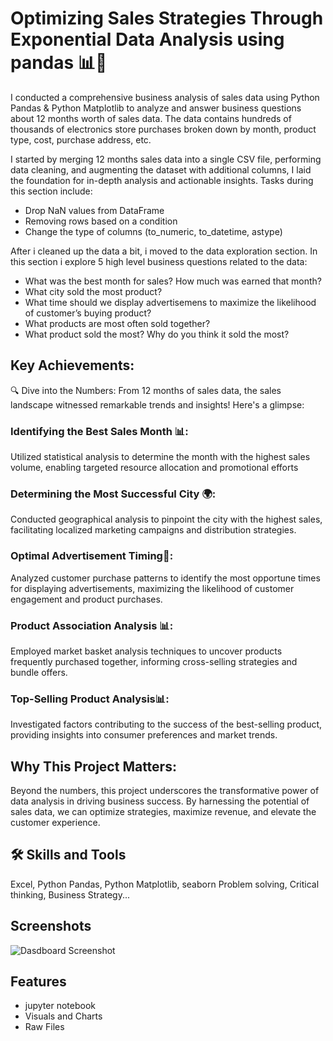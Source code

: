 
#  Optimizing Sales Strategies Through Exponential Data Analysis using pandas 📊💼




 I conducted a comprehensive business analysis of sales data using  Python Pandas & Python Matplotlib to analyze and answer business questions about 12 months worth of sales data. The data contains hundreds of thousands of electronics store purchases broken down by month, product type, cost, purchase address, etc. 

I started by merging 12 months sales data into a single CSV file, performing data cleaning, and augmenting the dataset with additional columns, I laid the foundation for in-depth analysis and actionable insights.  Tasks during this section include:
- Drop NaN values from DataFrame
- Removing rows based on a condition
- Change the type of columns (to_numeric, to_datetime, astype)

After i cleaned up the data a bit, i moved to the data exploration section. In this section i explore 5 high level business questions related to the data:
- What was the best month for sales? How much was earned that month?
- What city sold the most product?
- What time should we display advertisemens to maximize the likelihood of customer’s buying product?
- What products are most often sold together?
- What product sold the most? Why do you think it sold the most?


## Key Achievements:

🔍 Dive into the Numbers: From 12 months of sales data, the sales landscape witnessed remarkable trends and insights! Here's a glimpse:

### Identifying the Best Sales Month 📊: 
Utilized statistical analysis to determine the month with the highest sales volume, enabling targeted resource allocation and promotional efforts

### Determining the Most Successful City 🌍:
 Conducted geographical analysis to pinpoint the city with the highest sales, facilitating localized marketing campaigns and distribution strategies.

### Optimal Advertisement Timing🌟:
   Analyzed customer purchase patterns to identify the most opportune times for displaying advertisements, maximizing the likelihood of customer engagement and product purchases.

### Product Association Analysis 📊: 
Employed market basket analysis techniques to uncover products frequently purchased together, informing cross-selling strategies and bundle offers.


 ### Top-Selling Product Analysis📊: 
Investigated factors contributing to the success of the best-selling product, providing insights into consumer preferences and market trends.

## Why This Project Matters: 
Beyond the numbers, this project underscores the transformative power of data analysis in driving business success. By harnessing the potential of sales data, we can optimize strategies, maximize revenue, and elevate the customer experience.

## 🛠 Skills and Tools
Excel, Python Pandas, Python Matplotlib, seaborn Problem solving, Critical thinking, Business Strategy...


## Screenshots

![Dasdboard Screenshot](https://github.com/Jobbson/Business-Analysis-pandasss/assets/69438695/e4fe48c1-001b-462d-b4b6-fb1fa78fde1c)



## Features

- jupyter notebook
- Visuals and Charts
- Raw Files 



